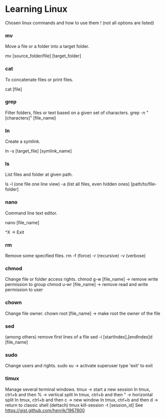 # Learning Linux
Chosen linux commands and how to use them ! (not all options are listed)

### mv
Move a file or a folder into a target folder.

mv [source_folder/file] [target_folder]

### cat
To concatenate files or print files.

cat [file]

### grep
Filter folders, files or text based on a given set of characters.
grep -n "[characters]" [file_name]

### ln
Create a symlink.

ln -s [target_file] [symlink_name]

### ls
List files and folder at given path.

ls -l (one file one line view) -a (list all files, even hidden ones) [path/to/file-folder]

### nano
Command line text editor.

nano [file_name]

^X -> Exit

### rm
Remove some specified files.
rm -f (force) -r (recursive) -v (verbose)

### chmod
Change file or folder access rights.
chmod g-w [file_name] -> remove write permission to group
chmod u-wr [file_name] -> remove read and write permission to user

### chown
Change file owner.
chown root [file_name] -> make root the owner of the file

### sed
(among others) remove first lines of a file
sed -i [startIndex],[endIndex]d [file_name]

### sudo
Change users and rights.
sudo su -> activate superuser
type 'exit' to exit

### timux
Manage several terminal windows.
tmux -> start a new session
In tmux, ctrl+b and then % -> vertical split
In tmux, ctrl+b and then " -> horizontal split
In tmux, ctrl+b and then c -> new window
In tmux, ctrl+b and then d -> return to classic shell (dettach)
tmux kill-session -t [session_id]
See https://gist.github.com/henrik/1967800

